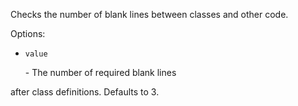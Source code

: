 <p>Checks the number of blank lines between classes and other code.</p>

Options:
- <pre><code>value</code></pre> - The number of required blank lines
after class definitions. Defaults to 3.